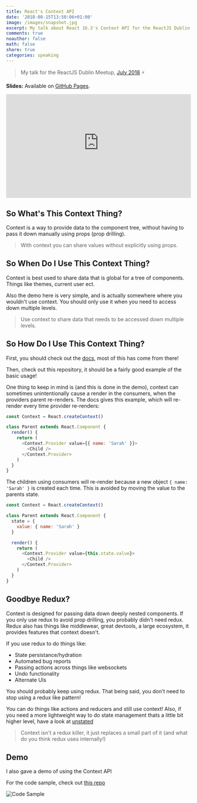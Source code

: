 ```yaml
---
title: React's Context API
date: '2018-08-15T13:50:06+01:00'
image: /images/snapshot.jpg
excerpt: My talk about React 16.3's Context API for the ReactJS Dublin Lightning Talks
comments: true
noauthor: false
math: false
share: true
categories: speaking
---
```

> My talk for the ReactJS Dublin Meetup, [July 2018](https://www.meetup.com/ReactJS-Dublin/events/252461517/) ⚡️

**Slides:** Available on [GitHub Pages](https://adamisntdead.github.io/context-api-talk/#/0). 

<style>.embed-container { position: relative; padding-bottom: 56.25%; height: 0; overflow: hidden; max-width: 100%; } .embed-container iframe, .embed-container object, .embed-container embed { position: absolute; top: 0; left: 0; width: 100%; height: 100%; }</style><div class='embed-container'><iframe  src="https://www.youtube-nocookie.com/embed/hggVCRR7IRk?start=3441" frameborder="0" allow="autoplay; encrypted-media" allowfullscreen></iframe></div>




## So What's This Context Thing?

Context is a way to provide data to
the component tree, without having to
pass it down manually using props (prop drilling).

> With context you can share values without explicitly using props.

## So When Do I Use This Context Thing?

Context is best used to share data that is global for a tree of components.
Things like themes, current user ect.

Also the demo here is very simple, and is actually somewhere where you wouldn't use context.
You should only use it when you need to access down multiple levels.

> Use context to share data that needs to be accessed down multiple levels.

## So How Do I Use This Context Thing?

First, you should check out the [docs](https://reactjs.org/docs/context.html), most of this has come from there!

Then, check out this repository, it should be a fairly good example of the basic usage!

One thing to keep in mind is (and this is done in the demo), context can sometimes unintentionally cause a render in the consumers, when the providers parent re-renders.
The docs gives this example, which will re-render every time provider re-renders:

```js
const Context = React.createContext()

class Parent extends React.Component {
  render() {
    return (
      <Context.Provider value={{ name: 'Sarah' }}>
        <Child />
      </Context.Provider>
    )
  }
}
```

The children using consumers will re-render because a new object `{ name: 'Sarah' }` is created each time.
This is avoided by moving the value to the parents state.

```js
const Context = React.createContext()

class Parent extends React.Component {
  state = {
    value: { name: 'Sarah' }
  }

  render() {
    return (
      <Context.Provider value={this.state.value}>
        <Child />
      </Context.Provider>
    )
  }
}
```

## Goodbye Redux?

Context is designed for passing data down deeply nested components.
If you only use redux to avoid prop drilling, you probably didn't need redux.
Redux also has things like middlewear, great devtools, a large ecosystem, it provides features that context doesn't.

If you use redux to do things like:

- State persistance/hydration
- Automated bug reports
- Passing actions across things like websockets
- Undo functionality
- Alternate UIs

You should probably keep using redux.
That being said, you don't need to stop using a redux like pattern!

You can do things like actions and reducers and still use context! Also, if you need a more lightweight way to do state management thats a little bit higher level, have a look at [unstated](https://github.com/jamiebuilds/unstated)

> Context isn't a redux killer, it just replaces a small part of it (and what do you think redux uses internally!)

## Demo

I also gave a demo of using the Context API

For the code sample, check out [this repo](https://github.com/adamisntdead/context-api-demo)

![Code Sample](https://i.imgur.com/9XuymAK.png)
